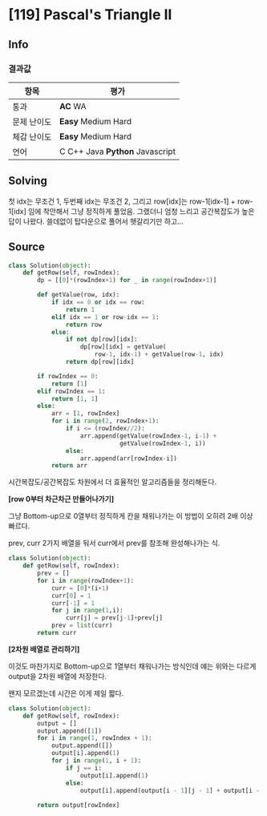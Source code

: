# [119] Pascal's Triangle II

## Info

### 결과값

| 항목        | 평가                             |
| ----------- | -------------------------------- |
| 통과        | **AC** WA                        |
| 문제 난이도 | **Easy** Medium Hard             |
| 체감 난이도 | **Easy** Medium Hard             |
| 언어        | C C++ Java **Python** Javascript |

## Solving

첫 idx는 무조건 1, 두번째 idx는 무조건 2, 그리고 row[idx]는 row-1[idx-1] + row-1[idx] 임에 착안해서 그냥 정직하게 풀었음. 그랬더니 엄청 느리고 공간복잡도가 높은 답이 나왔다. 쓸데없이 탑다운으로 풀어서 헷갈리기만 하고...

## Source

```python
class Solution(object):
    def getRow(self, rowIndex):
        dp = [[0]*(rowIndex+1) for _ in range(rowIndex+1)]

        def getValue(row, idx):
            if idx == 0 or idx == row:
                return 1
            elif idx == 1 or row-idx == 1:
                return row
            else:
                if not dp[row][idx]:
                    dp[row][idx] = getValue(
                        row-1, idx-1) + getValue(row-1, idx)
                return dp[row][idx]

        if rowIndex == 0:
            return [1]
        elif rowIndex == 1:
            return [1, 1]
        else:
            arr = [1, rowIndex]
            for i in range(2, rowIndex+1):
                if i <= (rowIndex//2):
                    arr.append(getValue(rowIndex-1, i-1) +
                               getValue(rowIndex-1, i))
                else:
                    arr.append(arr[rowIndex-i])
            return arr
```

시간복잡도/공간복잡도 차원에서 더 효율적인 알고리즘들을 정리해둔다.

**[row 0부터 차근차근 만들어나가기]**

그냥 Bottom-up으로 0열부터 정직하게 칸을 채워나가는 이 방법이 오히려 2배 이상 빠르다.

prev, curr 2가지 배열을 둬서 curr에서 prev를 참조해 완성해나가는 식.

```python
class Solution(object):
    def getRow(self, rowIndex):
        prev = []
        for i in range(rowIndex+1):
            curr = [0]*(i+1)
            curr[0] = 1
            curr[-1] = 1
            for j in range(1,i):
                curr[j] = prev[j-1]+prev[j]
            prev = list(curr)
        return curr
```

**[2차원 배열로 관리하기]**

이것도 마찬가지로 Bottom-up으로 1열부터 채워나가는 방식인데 얘는 위와는 다르게 output을 2차원 배열에 저장한다.

왠지 모르겠는데 시간은 이게 제일 짧다.

```python
class Solution(object):
    def getRow(self, rowIndex):
        output = []
        output.append([1])
        for i in range(1, rowIndex + 1): 
            output.append([])
            output[i].append(1)
            for j in range(1, i + 1): 
                if j == i: 
                    output[i].append(1)
                else: 
                    output[i].append(output[i - 1][j - 1] + output[i - 1][j])
        
        return output[rowIndex]
        
```

